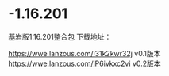 # -1.16.201
基岩版1.16.201整合包
下载地址：

https://wwe.lanzous.com/i31k2kwr32j      v0.1版本 <br>
https://wwe.lanzous.com/iP6ivkxc2vi      v0.2版本
